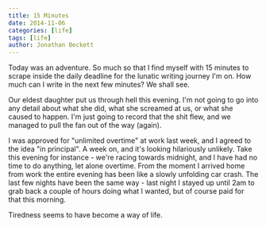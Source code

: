 ```yaml
---
title: 15 Minutes
date: 2014-11-06
categories: [life]
tags: [life]
author: Jonathan Beckett
---
```


Today was an adventure. So much so that I find myself with 15 minutes to scrape inside the daily deadline for the lunatic writing journey I'm on. How much can I write in the next few minutes? We shall see.

Our eldest daughter put us through hell this evening. I'm not going to go into any detail about what she did, what she screamed at us, or what she caused to happen. I'm just going to record that the shit flew, and we managed to pull the fan out of the way (again).

I was approved for "unlimited overtime" at work last week, and I agreed to the idea "in principal". A week on, and it's looking hilariously unlikely. Take this evening for instance - we're racing towards midnight, and I have had no time to do anything, let alone overtime. From the moment I arrived home from work the entire evening has been like a slowly unfolding car crash. The last few nights have been the same way - last night I stayed up until 2am to grab back a couple of hours doing what I wanted, but of course paid for that this morning.

Tiredness seems to have become a way of life.